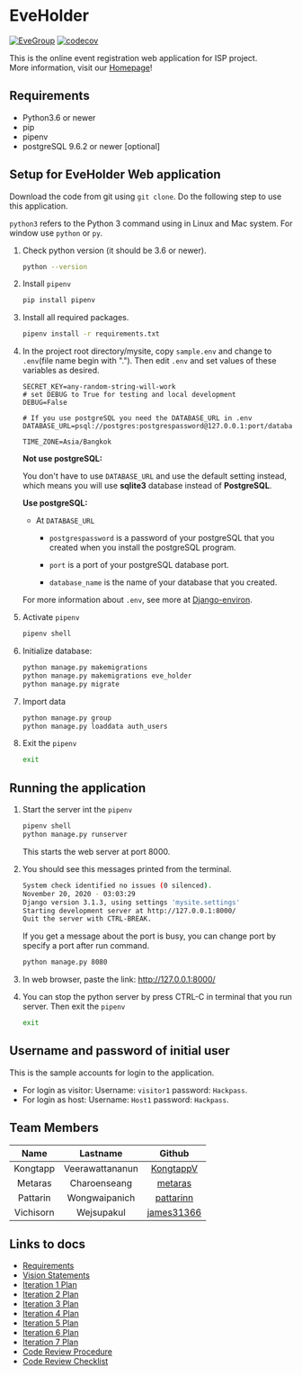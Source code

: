 # EveHolder

[![EveGroup](https://circleci.com/gh/EveGroup/EveHolder.svg?style=svg)](https://app.circleci.com/pipelines/github/EveGroup/EveHolder)
[![codecov](https://codecov.io/gh/EveGroup/EveHolder/branch/master/graph/badge.svg?token=IYHFBSLOV7)](https://codecov.io/gh/EveGroup/EveHolder/)

This is the online event registration web application for ISP project. <br>
More information, visit our [Homepage](https://github.com/EveGroup/EveHolder/wiki)!

## Requirements

- Python3.6 or newer
- pip
- pipenv
- postgreSQL 9.6.2 or newer [optional]

## Setup for EveHolder Web application

Download the code from git using `git clone`. Do the following step to use this application.

`python3` refers to the Python 3 command using in Linux and Mac system. For window use `python` or `py`.

1. Check python version (it should be 3.6 or newer).

   ```bash
   python --version
   ```

2. Install `pipenv`

   ```bash
   pip install pipenv
   ```

3. Install all required packages.

   ```bash
   pipenv install -r requirements.txt
   ```

4. In the project root directory/mysite, copy `sample.env` and change to `.env`(file name begin with "."). Then edit `.env` and set values of these variables as desired.

   ```env
   SECRET_KEY=any-random-string-will-work
   # set DEBUG to True for testing and local development
   DEBUG=False

   # If you use postgreSQL you need the DATABASE_URL in .env
   DATABASE_URL=psql://postgres:postgrespassword@127.0.0.1:port/database_name

   TIME_ZONE=Asia/Bangkok
   ```

   **Not use postgreSQL:**

   You don't have to use `DATABASE_URL` and use the default setting instead,  
   which means you will use **sqlite3** database instead of **PostgreSQL**.

   **Use postgreSQL:**

   - At `DATABASE_URL`

     - `postgrespassword` is a password of your postgreSQL that you created when you install the postgreSQL program.

     - `port` is a port of your postgreSQL database port.

     - `database_name` is the name of your database that you created.

   For more information about `.env`, see more at [Django-environ](https://django-environ.readthedocs.io/en/latest/).

5. Activate `pipenv`

   ```bash
   pipenv shell
   ```

6. Initialize database:

   ```bash
   python manage.py makemigrations
   python manage.py makemigrations eve_holder
   python manage.py migrate
   ```

7. Import data

   ```bash
   python manage.py group
   python manage.py loaddata auth_users
   ```

8. Exit the `pipenv`

   ```bash
   exit
   ```

## Running the application

1. Start the server int the `pipenv`

   ```bash
   pipenv shell
   python manage.py runserver
   ```

   This starts the web server at port 8000.

2. You should see this messages printed from the terminal.

   ```bash
   System check identified no issues (0 silenced).
   November 20, 2020 - 03:03:29
   Django version 3.1.3, using settings 'mysite.settings'
   Starting development server at http://127.0.0.1:8000/
   Quit the server with CTRL-BREAK.
   ```

   If you get a message about the port is busy, you can change port by specify a port after run command.

   ```bash
   python manage.py 8080
   ```

3. In web browser, paste the link: <http://127.0.0.1:8000/>

4. You can stop the python server by press CTRL-C in terminal that you run server. Then exit the `pipenv`

   ```bash
   exit
   ```

## Username and password of initial user

This is the sample accounts for login to the application.

- For login as visitor: Username: `visitor1` password: `Hackpass`.
- For login as host: Username: `Host1` password: `Hackpass`.

## Team Members

| Name | Lastname | Github |
|:---:|:---:|:---:|
| Kongtapp | Veerawattananun| [KongtappV](https://github.com/KongtappV) |
| Metaras | Charoenseang | [metaras](https://github.com/metaras) |
| Pattarin | Wongwaipanich | [pattarinn](https://github.com/pattarinn) |
| Vichisorn | Wejsupakul | [james31366](https://github.com/james31366) |

## Links to docs

- [Requirements](https://github.com/EveGroup/EveHolder/wiki/Requirements)
- [Vision Statements](https://github.com/EveGroup/EveHolder/wiki/Vision-Statement)
- [Iteration 1 Plan](https://github.com/EveGroup/EveHolder/wiki/Iteration-1-Plan)
- [Iteration 2 Plan](https://github.com/EveGroup/EveHolder/wiki/Iteration-2-Plan)
- [Iteration 3 Plan](https://github.com/EveGroup/EveHolder/wiki/Iteration-3-Plan)
- [Iteration 4 Plan](https://github.com/EveGroup/EveHolder/wiki/Iteration-4-Plan)
- [Iteration 5 Plan](https://github.com/EveGroup/EveHolder/wiki/Iteration-5-Plan)
- [Iteration 6 Plan](https://github.com/EveGroup/EveHolder/wiki/Iteration-6-Plan)
- [Iteration 7 Plan](https://github.com/EveGroup/EveHolder/wiki/Iteration-7-Plan)
- [Code Review Procedure](https://github.com/EveGroup/EveHolder/wiki/Code-Review-Procedure)
- [Code Review Checklist](https://github.com/EveGroup/EveHolder/wiki/Code-Review-checklist)
